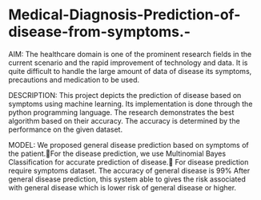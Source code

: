 # Medical-Diagnosis-Prediction-of-disease-from-symptoms.-
AIM:
The healthcare domain is one of the prominent research fields in the current scenario and the rapid improvement of technology and data.
It is quite difficult to handle the large amount of data of disease its symptoms, precautions and medication to be used.

DESCRIPTION:
This project depicts the prediction of disease based on symptoms using machine learning.
Its implementation is done through the python programming language.
The research demonstrates the best algorithm based on their accuracy.
The accuracy is determined by the performance on the given dataset.

MODEL:
We proposed general disease prediction based on symptoms of the patient.For the disease prediction, we use Multinomial Bayes Classification for accurate prediction of disease.
For disease prediction require symptoms dataset.
The accuracy of general disease is 99%
After general disease prediction, this system able to gives the risk associated with general disease which is lower risk of general disease or higher.
